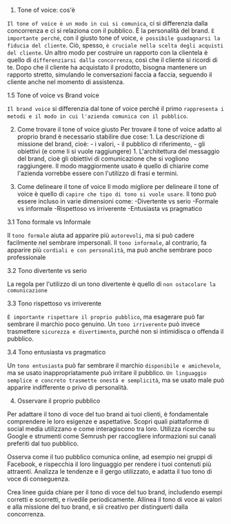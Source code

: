 1. Tone of voice: cos'è

`Il tone of voice è un modo in cui si comunica`, ci si differenzia dalla concorrenza e ci si relaziona con il pubblico. È la personalità del brand. `È importante perché`, con il giusto tone of voice, `è possibile guadagnarsi la fiducia del cliente`. Ciò, spesso, `è cruciale nella scelta degli acquisti del cliente`. Un altro modo per costruire un rapporto con la clientela è quello di `differenziarsi dalla concorrenza`, così che il cliente si ricordi di te. Dopo che il cliente ha acquistato il prodotto, bisogna mantenere un rapporto stretto, simulando le conversazioni faccia a faccia, seguendo il cliente anche nel momento di assistenza.

1.5 Tone of voice vs Brand voice

`Il brand voice` si differenzia dal tone of voice perché il primo `rappresenta i metodi e il modo in cui l'azienda comunica con il pubblico`.

2. Come trovare il tone of voice giusto
Per trovare il tone of voice adatto al proprio brand è necessario stabilire due cose: 1. La descrizione di missione del brand, cioè: - i valori, - il pubblico di riferimento, - gli obiettivi (e come li si vuole raggiungere) 1. L'architettura del messaggio del brand, cioè gli obiettivi di comunicazione che si vogliono raggiungere. Il modo maggiormente usato è quello di chiarire come l'azienda vorrebbe essere con l'utilizzo di frasi e termini.

3. Come delineare il tone of voice
Il modo migliore per delineare il tone of voice è quello di `capire che tipo di tono si vuole usare`. Il tono può essere incluso in varie dimensioni come: 
-Divertente vs serio 
-Formale vs informale 
-Rispettoso vs irriverente 
-Entusiasta vs pragmatico

3.1 Tono formale vs Informale

Il `tono formale` aiuta ad apparire più `autorevoli`, ma si può cadere facilmente nel sembrare impersonali.
Il `tono informale`, al contrario, fa apparire più `cordiali e con personalità`, ma può anche sembrare poco professionale


3.2 Tono divertente vs serio

La regola per l'utilizzo di un tono divertente è quello di `non ostacolare la comunicazione`


3.3 Tono rispettoso vs irriverente

`È importante rispettare il proprio pubblico`, ma esagerare può far sembrare il marchio poco genuino. Un `tono irriverente` può invece trasmettere `sicurezza e divertimento`, purché non si intimidisca o offenda il pubblico.


3.4 Tono entusiasta vs pragmatico

Un `tono entusiasta` può far sembrare il marchio `disponibile e amichevole`, ma se usato inappropriatamente può irritare il pubblico. `Un linguaggio semplice e concreto trasmette onestà e semplicità`, ma se usato male può apparire indifferente o privo di personalità.


4. Osservare il proprio pubblico

Per adattare il tono di voce del tuo brand ai tuoi clienti, è fondamentale comprendere le loro esigenze e aspettative. Scopri quali piattaforme di social media utilizzano e come interagiscono tra loro. Utilizza ricerche su Google e strumenti come Semrush per raccogliere informazioni sui canali preferiti dal tuo pubblico.

Osserva come il tuo pubblico comunica online, ad esempio nei gruppi di Facebook, e rispecchia il loro linguaggio per rendere i tuoi contenuti più attraenti. Analizza le tendenze e il gergo utilizzato, e adatta il tuo tono di voce di conseguenza.

Crea linee guida chiare per il tono di voce del tuo brand, includendo esempi corretti e scorretti, e rivedile periodicamente. Allinea il tono di voce ai valori e alla missione del tuo brand, e sii creativo per distinguerti dalla concorrenza.